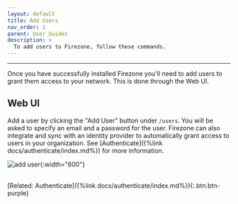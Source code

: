 ```yaml
---
layout: default
title: Add Users
nav_order: 1
parent: User Guides
description: >
  To add users to Firezone, follow these commands.
---
```

---

Once you have successfully installed Firezone you'll need to add users to grant
them access to your network. This is done through the Web UI.

## Web UI

Add a user by clicking the "Add User" button under `/users`. You will be asked
to specify an email and a password for the user. Firezone can also integrate and sync
with an identity provider to automatically grant access to users in your
organization. See [Authenticate]({%link docs/authenticate/index.md%}) for more information.

![add user](https://user-images.githubusercontent.com/52545545/153469244-c007c305-bfb0-4da7-a40c-6f41fa458c76.png){:width="600"}

\
[Related: Authenticate]({%link docs/authenticate/index.md%}){:.btn.btn-purple}
